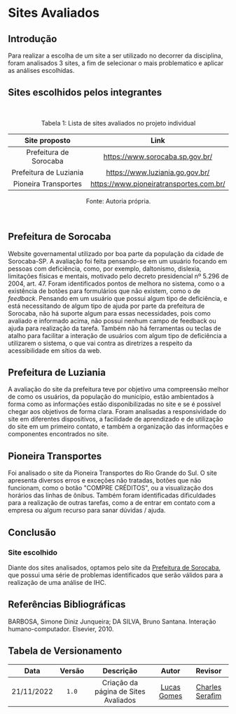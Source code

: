 # Sites Avaliados

## Introdução

Para realizar a escolha de um site a ser utilizado no decorrer da disciplina, foram analisados 3 sites, a fim de selecionar o mais problematico e aplicar as análises escolhidas.

## Sites escolhidos pelos integrantes 

<br>
<div style="text-align: center">
<p>Tabela 1: Lista de sites avaliados no projeto individual</p>
</div>

| Site proposto          | Link                                      |
| :--------------------: | :---------------------------------------: |
| Prefeitura de Sorocaba | <https://www.sorocaba.sp.gov.br/>         |
| Prefeitura de Luziania | <https://www.luziania.go.gov.br/>         |
| Pioneira Transportes   | <https://www.pioneiratransportes.com.br/> |


<div style="text-align: center">
<p>Fonte: Autoria própria. </p>
</div>
<br>

## Prefeitura de Sorocaba

Website governamental utilizado por boa parte da população da cidade de Sorocaba-SP. A avaliação foi feita pensando-se em um usuário focando em pessoas com deficiência, como, por exemplo, daltonismo, dislexia, limitações físicas e mentais, motivado pelo decreto presidencial nº 5.296 de 2004, art. 47. Foram identificados pontos de melhora no sistema, como o a existência de botões para formulários que não existem, como o de _feedback_. Pensando em um usuário que possui algum tipo de deficiência, e está necessitando de	algum tipo de ajuda por parte da prefeitura de Sorocaba, não há suporte algum para essas necessidades, pois como avaliado e informado acima, não possui nenhum campo de feedback ou ajuda para realização da tarefa. Também não há ferramentas ou teclas de atalho para facilitar a interação de usuários com algum tipo de deficiência a utilizarem o sistema, o que vai contra as diretrizes a respeito da acessibilidade em sítios da web.

## Prefeitura de Luziania

A avaliação do site da prefeitura teve por objetivo uma compreensão melhor de como os usuários, da população do município, estão ambientados à forma como as informações estão disponibilizadas no site e se é possível chegar aos objetivos de forma clara. Foram analisadas a responsividade do site em diferentes dispositivos, a facilidade de aprendizado e de utilização do site em um primeiro contato, e também a organização das informações e componentes encontrados no site.


## Pioneira Transportes

Foi analisado o site da Pioneira Transportes do Rio Grande do Sul. O site apresenta diversos erros e exceções não tratadas, botões que não funcionam, como o botão "COMPRE CRÉDITOS", ou a visualização dos horários das linhas de ônibus. Também foram identificadas dificuldades para a realização de outras tarefas, como a de entrar em contato com a empresa ou algum recurso para sanar dúvidas / ajuda.


## Conclusão
### Site escolhido

Diante dos sites analisados, optamos pelo site da [Prefeitura de Sorocaba](https://www.sorocaba.sp.gov.br/), que possui uma série de problemas identificados que serão válidos para a realização de uma análise de IHC.

## Referências Bibliográficas

BARBOSA, Simone Diniz Junqueira; DA SILVA, Bruno Santana. Interação humano-computador. Elsevier, 2010.

## Tabela de Versionamento

|    Data    |  Versão  |              Descrição               |                      Autor                     |                         Revisor                       |
| :--------: | :------: | :----------------------------------: | :--------------------------------------------: | :---------------------------------------------------: |
| 21/11/2022 |  `1.0`   | Criação da página de Sites Avaliados | [Lucas Gomes](https://github.com/lucasgcaldas) | [Charles Serafim](https://github.com/charles-serafim) |